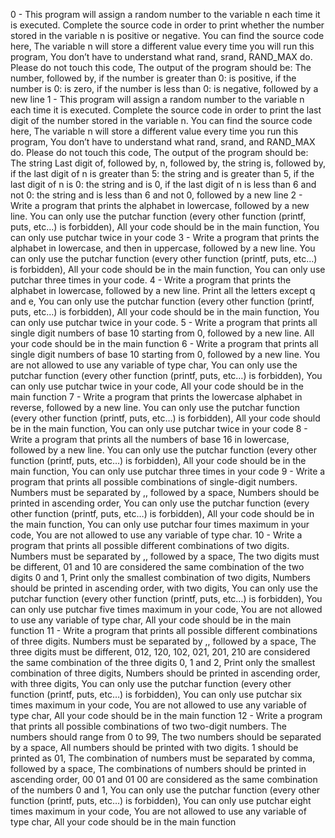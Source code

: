 0 - This program will assign a random number to the variable n each time it is executed. Complete the source code in order to print whether the number stored in the variable n is positive or negative. You can find the source code here, The variable n will store a different value every time you will run this program, You don’t have to understand what rand, srand, RAND_MAX do. Please do not touch this code, The output of the program should be: The number, followed by, if the number is greater than 0: is positive, if the number is 0: is zero, if the number is less than 0: is negative, followed by a new line
1 - This program will assign a random number to the variable n each time it is executed. Complete the source code in order to print the last digit of the number stored in the variable n. You can find the source code here, The variable n will store a different value every time you run this program, You don’t have to understand what rand, srand, and RAND_MAX do. Please do not touch this code, The output of the program should be: The string Last digit of, followed by, n, followed by, the string is, followed by, if the last digit of n is greater than 5: the string and is greater than 5, if the last digit of n is 0: the string and is 0, if the last digit of n is less than 6 and not 0: the string and is less than 6 and not 0, followed by a new line
2 - Write a program that prints the alphabet in lowercase, followed by a new line. You can only use the putchar function (every other function (printf, puts, etc…) is forbidden), All your code should be in the main function, You can only use putchar twice in your code
3 - Write a program that prints the alphabet in lowercase, and then in uppercase, followed by a new line. You can only use the putchar function (every other function (printf, puts, etc…) is forbidden), All your code should be in the main function, You can only use putchar three times in your code.
4 - Write a program that prints the alphabet in lowercase, followed by a new line. Print all the letters except q and e, You can only use the putchar function (every other function (printf, puts, etc…) is forbidden), All your code should be in the main function, You can only use putchar twice in your code.
5 - Write a program that prints all single digit numbers of base 10 starting from 0, followed by a new line. All your code should be in the main function
6 - Write a program that prints all single digit numbers of base 10 starting from 0, followed by a new line. You are not allowed to use any variable of type char, You can only use the putchar function (every other function (printf, puts, etc…) is forbidden), You can only use putchar twice in your code, All your code should be in the main function
7 - Write a program that prints the lowercase alphabet in reverse, followed by a new line. You can only use the putchar function (every other function (printf, puts, etc…) is forbidden), All your code should be in the main function, You can only use putchar twice in your code
8 - Write a program that prints all the numbers of base 16 in lowercase, followed by a new line. You can only use the putchar function (every other function (printf, puts, etc…) is forbidden), All your code should be in the main function, You can only use putchar three times in your code
9 - Write a program that prints all possible combinations of single-digit numbers. Numbers must be separated by ,, followed by a space, Numbers should be printed in ascending order, You can only use the putchar function (every other function (printf, puts, etc…) is forbidden), All your code should be in the main function, You can only use putchar four times maximum in your code, You are not allowed to use any variable of type char.
10 - Write a program that prints all possible different combinations of two digits. Numbers must be separated by ,, followed by a space, The two digits must be different, 01 and 10 are considered the same combination of the two digits 0 and 1, Print only the smallest combination of two digits, Numbers should be printed in ascending order, with two digits, You can only use the putchar function (every other function (printf, puts, etc…) is forbidden), You can only use putchar five times maximum in your code, You are not allowed to use any variable of type char, All your code should be in the main function
11 - Write a program that prints all possible different combinations of three digits. Numbers must be separated by ,, followed by a space, The three digits must be different, 012, 120, 102, 021, 201, 210 are considered the same combination of the three digits 0, 1 and 2, Print only the smallest combination of three digits, Numbers should be printed in ascending order, with three digits, You can only use the putchar function (every other function (printf, puts, etc…) is forbidden), You can only use putchar six times maximum in your code, You are not allowed to use any variable of type char, All your code should be in the main function
12 - Write a program that prints all possible combinations of two two-digit numbers. The numbers should range from 0 to 99, The two numbers should be separated by a space, All numbers should be printed with two digits. 1 should be printed as 01, The combination of numbers must be separated by comma, followed by a space, The combinations of numbers should be printed in ascending order, 00 01 and 01 00 are considered as the same combination of the numbers 0 and 1, You can only use the putchar function (every other function (printf, puts, etc…) is forbidden), You can only use putchar eight times maximum in your code, You are not allowed to use any variable of type char, All your code should be in the main function
